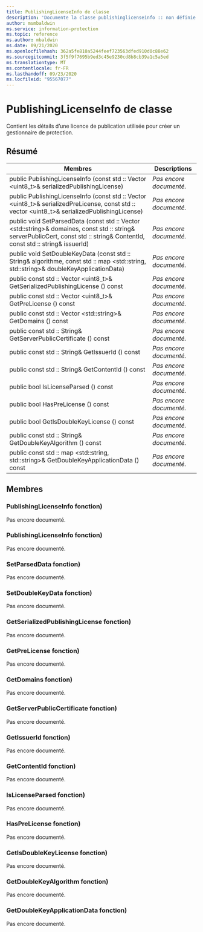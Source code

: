 ```yaml
---
title: PublishingLicenseInfo de classe
description: 'Documente la classe publishinglicenseinfo :: non définie du kit de développement logiciel (SDK) Microsoft Information Protection (MIP).'
author: msmbaldwin
ms.service: information-protection
ms.topic: reference
ms.author: mbaldwin
ms.date: 09/21/2020
ms.openlocfilehash: 362a5fe810a5244feef723563dfed910d0c88e62
ms.sourcegitcommit: 3f5f9f7695b9ed3c45e9230cd8b8cb39a1c5a5ed
ms.translationtype: MT
ms.contentlocale: fr-FR
ms.lasthandoff: 09/23/2020
ms.locfileid: "95567077"
---
```

# <a name="class-publishinglicenseinfo"></a>PublishingLicenseInfo de classe 
Contient les détails d’une licence de publication utilisée pour créer un gestionnaire de protection.
  
## <a name="summary"></a>Résumé
 Membres                        | Descriptions                                
--------------------------------|---------------------------------------------
public PublishingLicenseInfo (const std :: Vector \<uint8_t\>& serializedPublishingLicense)  | _Pas encore documenté._
public PublishingLicenseInfo (const std :: Vector \<uint8_t\>& serializedPreLicense, const std :: vector \<uint8_t\>& serializedPublishingLicense)  | _Pas encore documenté._
public void SetParsedData (const std :: Vector \<std::string\>& domaines, const std :: string& serverPublicCert, const std :: string& ContentId, const std :: string& issuerId)  | _Pas encore documenté._
public void SetDoubleKeyData (const std :: String& algorithme, const std :: map \<std::string, std::string\>& doubleKeyApplicationData)  | _Pas encore documenté._
public const std :: Vector \<uint8_t\>& GetSerializedPublishingLicense () const  | _Pas encore documenté._
public const std :: Vector \<uint8_t\>& GetPreLicense () const  | _Pas encore documenté._
public const std :: Vector \<std::string\>& GetDomains () const  | _Pas encore documenté._
public const std :: String& GetServerPublicCertificate () const  | _Pas encore documenté._
public const std :: String& GetIssuerId () const  | _Pas encore documenté._
public const std :: String& GetContentId () const  | _Pas encore documenté._
public bool IsLicenseParsed () const  | _Pas encore documenté._
public bool HasPreLicense () const  | _Pas encore documenté._
public bool GetIsDoubleKeyLicense () const  | _Pas encore documenté._
public const std :: String& GetDoubleKeyAlgorithm () const  | _Pas encore documenté._
public const std :: map \<std::string, std::string\>& GetDoubleKeyApplicationData () const  | _Pas encore documenté._
  
## <a name="members"></a>Membres
  
### <a name="publishinglicenseinfo-function"></a>PublishingLicenseInfo fonction)
Pas encore documenté.

  
### <a name="publishinglicenseinfo-function"></a>PublishingLicenseInfo fonction)
Pas encore documenté.

  
### <a name="setparseddata-function"></a>SetParsedData fonction)
Pas encore documenté.

  
### <a name="setdoublekeydata-function"></a>SetDoubleKeyData fonction)
Pas encore documenté.

  
### <a name="getserializedpublishinglicense-function"></a>GetSerializedPublishingLicense fonction)
Pas encore documenté.

  
### <a name="getprelicense-function"></a>GetPreLicense fonction)
Pas encore documenté.

  
### <a name="getdomains-function"></a>GetDomains fonction)
Pas encore documenté.

  
### <a name="getserverpubliccertificate-function"></a>GetServerPublicCertificate fonction)
Pas encore documenté.

  
### <a name="getissuerid-function"></a>GetIssuerId fonction)
Pas encore documenté.

  
### <a name="getcontentid-function"></a>GetContentId fonction)
Pas encore documenté.

  
### <a name="islicenseparsed-function"></a>IsLicenseParsed fonction)
Pas encore documenté.

  
### <a name="hasprelicense-function"></a>HasPreLicense fonction)
Pas encore documenté.

  
### <a name="getisdoublekeylicense-function"></a>GetIsDoubleKeyLicense fonction)
Pas encore documenté.

  
### <a name="getdoublekeyalgorithm-function"></a>GetDoubleKeyAlgorithm fonction)
Pas encore documenté.

  
### <a name="getdoublekeyapplicationdata-function"></a>GetDoubleKeyApplicationData fonction)
Pas encore documenté.
